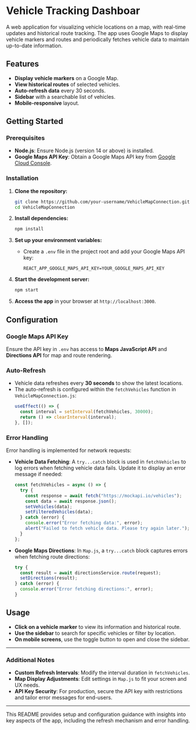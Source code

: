 

# **Vehicle Tracking Dashboar**

A web application for visualizing vehicle locations on a map, with real-time updates and historical route tracking. The app uses Google Maps to display vehicle markers and routes and periodically fetches vehicle data to maintain up-to-date information.

## **Features**
- **Display vehicle markers** on a Google Map.
- **View historical routes** of selected vehicles.
- **Auto-refresh data** every 30 seconds.
- **Sidebar** with a searchable list of vehicles.
- **Mobile-responsive** layout.

## **Getting Started**

### **Prerequisites**
- **Node.js**: Ensure Node.js (version 14 or above) is installed.
- **Google Maps API Key**: Obtain a Google Maps API key from [Google Cloud Console](https://console.cloud.google.com/).

### **Installation**
1. **Clone the repository:**
   ```bash
   git clone https://github.com/your-username/VehicleMapConnection.git
   cd VehicleMapConnection
   ```

2. **Install dependencies:**
   ```bash
   npm install
   ```

3. **Set up your environment variables:**
   - Create a `.env` file in the project root and add your Google Maps API key:
     ```plaintext
     REACT_APP_GOOGLE_MAPS_API_KEY=YOUR_GOOGLE_MAPS_API_KEY
     ```

4. **Start the development server:**
   ```bash
   npm start
   ```

5. **Access the app** in your browser at `http://localhost:3000`.

## **Configuration**

### **Google Maps API Key**
Ensure the API key in `.env` has access to **Maps JavaScript API** and **Directions API** for map and route rendering.

### **Auto-Refresh**
- Vehicle data refreshes every **30 seconds** to show the latest locations.
- The auto-refresh is configured within the `fetchVehicles` function in `VehicleMapConnection.js`:
  ```javascript
  useEffect(() => {
    const interval = setInterval(fetchVehicles, 30000);
    return () => clearInterval(interval);
  }, []);
  ```

### **Error Handling**
Error handling is implemented for network requests:
- **Vehicle Data Fetching**: A `try...catch` block is used in `fetchVehicles` to log errors when fetching vehicle data fails. Update it to display an error message if needed:
  ```javascript
  const fetchVehicles = async () => {
    try {
      const response = await fetch("https://mockapi.io/vehicles");
      const data = await response.json();
      setVehicles(data);
      setFilteredVehicles(data);
    } catch (error) {
      console.error("Error fetching data:", error);
      alert("Failed to fetch vehicle data. Please try again later.");
    }
  };
  ```
- **Google Maps Directions**: In `Map.js`, a `try...catch` block captures errors when fetching route directions:
  ```javascript
  try {
    const result = await directionsService.route(request);
    setDirections(result);
  } catch (error) {
    console.error("Error fetching directions:", error);
  }
  ```

## **Usage**

- **Click on a vehicle marker** to view its information and historical route.
- **Use the sidebar** to search for specific vehicles or filter by location.
- **On mobile screens**, use the toggle button to open and close the sidebar.

---

### **Additional Notes**
- **Custom Refresh Intervals**: Modify the interval duration in `fetchVehicles`.
- **Map Display Adjustments**: Edit settings in `Map.js` to fit your screen and UX needs.
- **API Key Security**: For production, secure the API key with restrictions and tailor error messages for end-users.

---

This README provides setup and configuration guidance with insights into key aspects of the app, including the refresh mechanism and error handling. 

